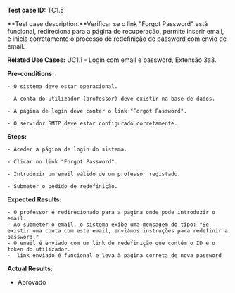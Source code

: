 **Test case ID:** TC1.5

**Test case description:**Verificar se o link "Forgot Password" está funcional, redireciona para a página de recuperação, permite inserir email, e inicia corretamente o processo de redefinição de password com envio de email.

**Related Use Cases:** UC1.1 - Login com email e password, Extensão 3a3.

**Pre-conditions:**

    - O sistema deve estar operacional.

    - A conta do utilizador (professor) deve existir na base de dados.

    - A página de login deve conter o link "Forgot Password".

    - O servidor SMTP deve estar configurado corretamente.



**Steps:**

    - Aceder à página de login do sistema.

    - Clicar no link "Forgot Password".

    - Introduzir um email válido de um professor registado.

    - Submeter o pedido de redefinição.


**Expected Results:**

    - O professor é redirecionado para a página onde pode introduzir o email.
    - Ao submeter o email, o sistema exibe uma mensagem do tipo: "Se existir uma conta com este email, enviámos instruções para redefinir a password."
    - O email é enviado com um link de redefinição que contém o ID e o token do utilizador.
    -  link enviado é funcional e leva à página correta de nova password 


**Actual Results:** 

- Aprovado